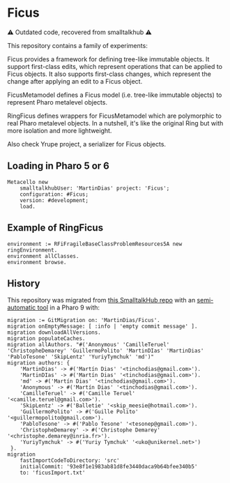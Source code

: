 # Ficus

⚠️ Outdated code, recovered from smalltalkhub ⚠️

This repository contains a family of experiments:

Ficus provides a framework for defining tree-like immutable objects. It support first-class edits, which represent operations that can be applied to Ficus objects. It also supports first-class changes, which represent the change after applying an edit to a Ficus object.

FicusMetamodel defines a Ficus model (i.e. tree-like immutable objects) to represent Pharo metalevel objects.

RingFicus defines wrappers for FicusMetamodel which are polymorphic to real Pharo metalevel objects. In a nutshell, it's like the original Ring but with more isolation and more lightweight.

Also check Yrupe project, a serializer for Ficus objects.

## Loading in Pharo 5 or 6

```
Metacello new
    smalltalkhubUser: 'MartinDias' project: 'Ficus';
    configuration: #Ficus; 
    version: #development;
    load.
```

## Example of RingFicus

```
environment := RFiFragileBaseClassProblemResources5A new ringEnvironment.
environment allClasses.
environment browse.
```


## History

This repository was migrated from [this SmalltalkHub repo](http://smalltalkhub.com/MartinDias/Ficus/) with an [semi-automatic tool](https://github.com/pharo-contributions/git-migration) in a Pharo 9 with:

```smalltalk
migration := GitMigration on: 'MartinDias/Ficus'.
migration onEmptyMessage: [ :info | 'empty commit message' ].
migration downloadAllVersions.
migration populateCaches.
migration allAuthors. "#('Anonymous' 'CamilleTeruel' 'ChristopheDemarey' 'GuillermoPolito' 'MartinDIas' 'MartinDias' 'PabloTesone' 'SkipLentz' 'YuriyTymchuk' 'md')"
migration authors: {
	'MartinDias' -> #('Martín Dias' '<tinchodias@gmail.com>').
	'MartinDIas' -> #('Martín Dias' '<tinchodias@gmail.com>').
	'md' -> #('Martín Dias' '<tinchodias@gmail.com>').
	'Anonymous' -> #('Martín Dias' '<tinchodias@gmail.com>').
	'CamilleTeruel' -> #('Camille Teruel' '<camille.teruel@gmail.com>').
	'SkipLentz' -> #('Balletie' '<skip_meesie@hotmail.com>').
	'GuillermoPolito' -> #('Guille Polito' '<guillermopolito@gmail.com>').
	'PabloTesone' -> #('Pablo Tesone' '<tesonep@gmail.com>').
	'ChristopheDemarey' -> #('Christophe Demarey' '<christophe.demarey@inria.fr>').
	'YuriyTymchuk' -> #('Yuriy Tymchuk' '<uko@unikernel.net>')
 }.
migration
	fastImportCodeToDirectory: 'src'
	initialCommit: '93e8f1e1983ab81d8fe3440daca9b64bfee340b5'
	to: 'ficusImport.txt'
```
